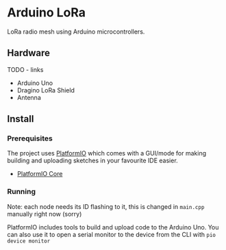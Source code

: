 # Arduino LoRa

LoRa radio mesh using Arduino microcontrollers.

## Hardware

TODO - links

* Arduino Uno
* Dragino LoRa Shield
* Antenna

## Install

### Prerequisites

The project uses [PlatformIO](https://docs.platformio.org/en/latest/integration/ide/index.html) which comes with a GUI/mode for making building and uploading sketches in your favourite IDE easier.

* [PlatformIO Core](https://docs.platformio.org/en/latest/core/index.html#piocore)

### Running

Note: each node needs its ID flashing to it, this is changed in `main.cpp` manually right now (sorry)

PlatformIO includes tools to build and upload code to the Arduino Uno. You can also use it to open a serial monitor to the device from the CLI with `pio device monitor` 
